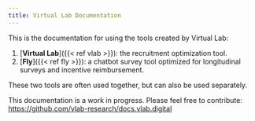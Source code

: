 ```yaml
---
title: Virtual Lab Documentation
---
```


This is the documentation for using the tools created by Virtual Lab:

1. [**Virtual Lab**]({{< ref vlab >}}): the recruitment optimization tool.
2. [**Fly**]({{< ref fly >}}): a chatbot survey tool optimized for longitudinal surveys and incentive reimbursement.

These two tools are often used together, but can also be used separately.

This documentation is a work in progress. Please feel free to contribute: https://github.com/vlab-research/docs.vlab.digital
